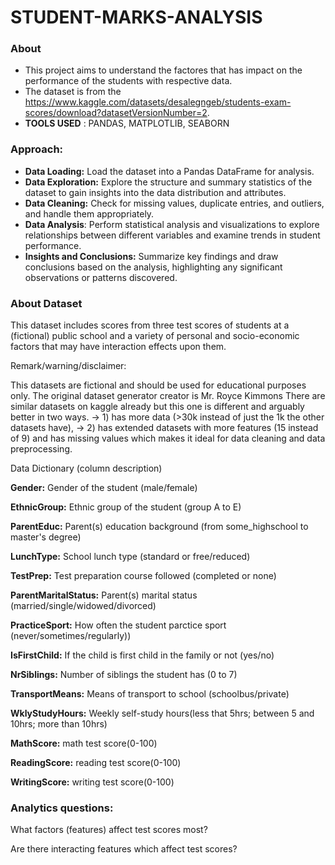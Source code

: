 # STUDENT-MARKS-ANALYSIS

### About

- This project aims to understand the factores that has impact on the performance of the students 
  with respective data.
- The dataset is from the https://www.kaggle.com/datasets/desalegngeb/students-exam-scores/download?datasetVersionNumber=2.
- **TOOLS USED** : PANDAS, MATPLOTLIB, SEABORN
### Approach:

- **Data Loading:** Load the dataset into a Pandas DataFrame for analysis.
- **Data Exploration:** Explore the structure and summary statistics of the dataset to gain insights into the data distribution and attributes.
- **Data Cleaning:** Check for missing values, duplicate entries, and outliers, and handle them appropriately.
- **Data Analysis**: Perform statistical analysis and visualizations to explore relationships between different variables and examine trends in student performance.
- **Insights and Conclusions:** Summarize key findings and draw conclusions based on the analysis, highlighting any significant observations or patterns discovered.

### About Dataset
This dataset includes scores from three test scores of students at a (fictional) public school and a variety of personal and socio-economic factors that may have interaction effects upon them.

Remark/warning/disclaimer:

This datasets are fictional and should be used for educational purposes only.
The original dataset generator creator is Mr. Royce Kimmons
There are similar datasets on kaggle already but this one is different and arguably better in two ways.
-> 1) has more data (>30k instead of just the 1k the other datasets have),
-> 2) has extended datasets with more features (15 instead of 9) and has missing values which makes it ideal for data cleaning and data preprocessing.

Data Dictionary (column description)

**Gender:** Gender of the student (male/female)

**EthnicGroup:** Ethnic group of the student (group A to E)

**ParentEduc:** Parent(s) education background (from some_highschool to master's degree)

**LunchType:** School lunch type (standard or free/reduced)

**TestPrep:** Test preparation course followed (completed or none)

**ParentMaritalStatus:** Parent(s) marital status (married/single/widowed/divorced)

**PracticeSport:** How often the student parctice sport (never/sometimes/regularly))

**IsFirstChild:** If the child is first child in the family or not (yes/no)

**NrSiblings:** Number of siblings the student has (0 to 7)

**TransportMeans:** Means of transport to school (schoolbus/private)

**WklyStudyHours:** Weekly self-study hours(less that 5hrs; between 5 and 10hrs; more than 10hrs)

**MathScore:** math test score(0-100)

**ReadingScore:** reading test score(0-100)

**WritingScore:** writing test score(0-100)

### Analytics questions:
What factors (features) affect test scores most?

Are there interacting features which affect test scores?
